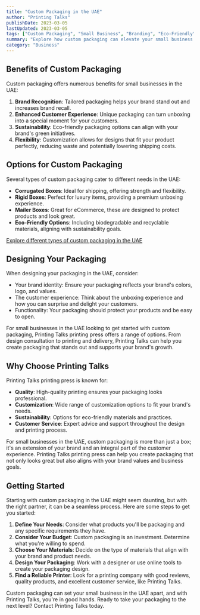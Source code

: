 ```yaml
---
title: "Custom Packaging in the UAE"
author: "Printing Talks"
publishDate: 2023-03-05
lastUpdated: 2023-03-05
tags: ["Custom Packaging", "Small Business", "Branding", "Eco-Friendly", "UAE"]
summary: "Explore how custom packaging can elevate your small business in the UAE, enhance customer experience, and why Printing Talks is your go-to for packaging needs in the region."
category: "Business"
---
```


## Benefits of Custom Packaging

Custom packaging offers numerous benefits for small businesses in the UAE:

1. **Brand Recognition**: Tailored packaging helps your brand stand out and increases brand recall.
2. **Enhanced Customer Experience**: Unique packaging can turn unboxing into a special moment for your customers.
3. **Sustainability**: Eco-friendly packaging options can align with your brand's green initiatives.
4. **Flexibility**: Customization allows for designs that fit your product perfectly, reducing waste and potentially lowering shipping costs.

## Options for Custom Packaging

Several types of custom packaging cater to different needs in the UAE:

- **Corrugated Boxes**: Ideal for shipping, offering strength and flexibility.
- **Rigid Boxes**: Perfect for luxury items, providing a premium unboxing experience.
- **Mailer Boxes**: Great for eCommerce, these are designed to protect products and look great.
- **Eco-Friendly Options**: Including biodegradable and recyclable materials, aligning with sustainability goals.

[Explore different types of custom packaging in the UAE](https://www.printingtalks.ae/products)

## Designing Your Packaging

When designing your packaging in the UAE, consider:

- Your brand identity: Ensure your packaging reflects your brand's colors, logo, and values.
- The customer experience: Think about the unboxing experience and how you can surprise and delight your customers.
- Functionality: Your packaging should protect your products and be easy to open.

For small businesses in the UAE looking to get started with custom packaging, Printing Talks printing press offers a range of options. From design consultation to printing and delivery, Printing Talks can help you create packaging that stands out and supports your brand's growth.

## Why Choose Printing Talks

Printing Talks printing press is known for:

- **Quality**: High-quality printing ensures your packaging looks professional.
- **Customization**: Wide range of customization options to fit your brand's needs.
- **Sustainability**: Options for eco-friendly materials and practices.
- **Customer Service**: Expert advice and support throughout the design and printing process.

For small businesses in the UAE, custom packaging is more than just a box; it's an extension of your brand and an integral part of the customer experience. Printing Talks printing press can help you create packaging that not only looks great but also aligns with your brand values and business goals.

## Getting Started

Starting with custom packaging in the UAE might seem daunting, but with the right partner, it can be a seamless process. Here are some steps to get you started:

1. **Define Your Needs**: Consider what products you'll be packaging and any specific requirements they have.
2. **Consider Your Budget**: Custom packaging is an investment. Determine what you're willing to spend.
3. **Choose Your Materials**: Decide on the type of materials that align with your brand and product needs.
4. **Design Your Packaging**: Work with a designer or use online tools to create your packaging design.
5. **Find a Reliable Printer**: Look for a printing company with good reviews, quality products, and excellent customer service, like Printing Talks.

Custom packaging can set your small business in the UAE apart, and with Printing Talks, you're in good hands. Ready to take your packaging to the next level? Contact Printing Talks today.
